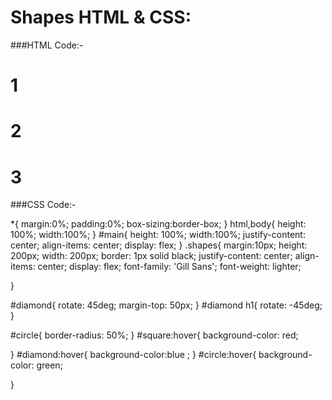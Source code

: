 # Shapes HTML & CSS:


###HTML Code:-

<!DOCTYPE html>
<html lang="en">
<head>
    <meta charset="UTF-8">
    <meta name="viewport" content="width=device-width, initial-scale=1.0">
    <title>Shapes Game</title> 
    <link rel="stylesheet" href="style.css">
</head>
<body>
    <div id="main">
        <div id="box">
            <div  id="square" class="shapes"><h1>1</h1></div>
        <div id="diamond" class="shapes"><h1>2</h1></div>
        </div>
        <div id="circle" class="shapes"><h1>3</h1></div>
    </div>
    
</body>
</html>

###CSS Code:-

*{
    margin:0%;
    padding:0%; 
    box-sizing:border-box; 
} 
html,body{
    height: 100%;
    width:100%;
}
#main{
    height: 100%;
    width:100%;
    justify-content: center;
    align-items: center;
    display: flex;
}
.shapes{
     margin:10px;
    height: 200px;
    width: 200px;
    border: 1px solid black; 
    justify-content: center;
    align-items: center;
    display: flex; 
    font-family: 'Gill Sans';
    font-weight: lighter;

}

#diamond{
    rotate: 45deg;
   margin-top: 50px;
}
#diamond h1{
    rotate: -45deg;
}



#circle{
    border-radius: 50%;
}
#square:hover{ 
    background-color: red;


}
#diamond:hover{
background-color:blue ;
}
#circle:hover{
    background-color: green;

}
